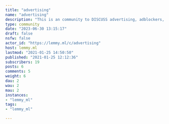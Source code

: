 ```yaml
---
title: "advertising" 
name: "advertising"
description: "This is an community to DISCUSS advertising, adblockers, ad networks, ad campaigns. Rule 4 of Lemmy.ml is No Ads / Spamming. and this will be enforced. This is not a place to advertise/spam your services."
type: community
date: "2023-06-30 13:15:17"
draft: false
nsfw: false
actor_id: "https://lemmy.ml/c/advertising"
host: lemmy.ml
lastmod: "2021-01-25 14:50:50"
published: "2021-01-25 12:12:36"
subscribers: 19
posts: 6
comments: 5
weight: 6
dau: 2
wau: 2
mau: 2
instances:
- "lemmy_ml"
tags: 
- "lemmy_ml"

---
```

